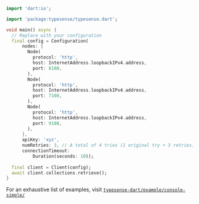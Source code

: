 ```dart
import 'dart:io';

import 'package:typesense/typesense.dart';

void main() async {
  // Replace with your configuration
  final config = Configuration(
      nodes: {
        Node(
          protocol: 'http',
          host: InternetAddress.loopbackIPv4.address,
          port: 8108,
        ),
        Node(
          protocol: 'http',
          host: InternetAddress.loopbackIPv4.address,
          port: 7108,
        ),
        Node(
          protocol: 'http',
          host: InternetAddress.loopbackIPv4.address,
          port: 9108,
        ),
      },
      apiKey: 'xyz',
      numRetries: 3, // A total of 4 tries (1 original try + 3 retries)
      connectionTimeout:
          Duration(seconds: 10));
  
  final client = Client(config);
  await client.collections.retrieve();
}
```

For an exhaustive list of examples, visit [`typesense-dart/example/console-simple/`](https://github.com/typesense/typesense-dart/tree/master/example/console-simple)